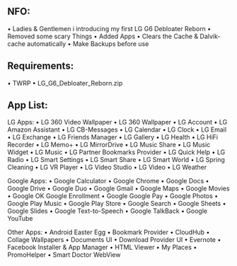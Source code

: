 ## NFO:
• Ladies & Gentlemen i introducing my first LG G6 Debloater Reborn
• Removed some scary Things
• Added Apps
• Clears the Cache & Dalvik-cache automatically
• Make Backups before use





## Requirements:
• TWRP
• LG_G6_Debloater_Reborn.zip




## App List:

LG Apps:
• LG 360 Video Wallpaper
• LG 360 Wallpaper
• LG Account
• LG Amazon Assistant
• LG CB-Messages
• LG Calendar
• LG Clock
• LG Email
• LG Exchange
• LG Friends Manager
• LG Gallery
• LG Health
• LG HiFi Recorder
• LG Memo+
• LG MirrorDrive
• LG Music Share
• LG Music Widget
• LG Music
• LG Partner Bookmarks Provider
• LG Quick Help
• LG Radio
• LG Smart Settings
• LG Smart Share
• LG Smart World
• LG Spring Cleaning
• LG VR Player
• LG Video Studio
• LG Video
• LG Weather


Google Apps:
• Google Calculator
• Google Chrome
• Google Docs
• Google Drive
• Google Duo
• Google Gmail
• Google Maps
• Google Movies
• Google OK Google Enrollment
• Google Google Pay
• Google Photos
• Google Play Music
• Google Play Store
• Google Search
• Google Sheets
• Google Slides
• Google Text-to-Speech
• Google TalkBack
• Google YouTube


Other Apps:
• Android Easter Egg
• Bookmark Provider
• CloudHub
• Collage Wallpapers
• Documents UI
• Download Provider UI
• Evernote
• Facebook Installer & App Manager
• HTML Viewer
• My Places
• PromoHelper
• Smart Doctor WebView
